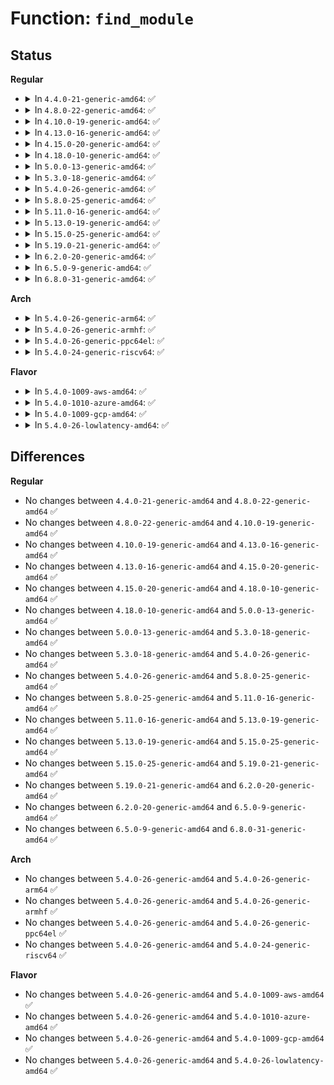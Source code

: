 # Function: <code>find_module</code>

## Status
<b>Regular</b>
<ul>
<li>
<details>
<summary>In <code>4.4.0-21-generic-amd64</code>: ✅</summary>

```c
struct module * find_module(const char * name)
```

```json
{
  "name": "find_module",
  "collision_type": "Unique Global",
  "inline_type": "No",
  "funcs": [
    {
      "addr": 18446744071579914416,
      "name": "find_module",
      "external": true,
      "loc": "kernel/module.c:604",
      "file": "kernel/module.c",
      "inline": "seen, unknown",
      "caller_inline": [],
      "caller_func": [
        "kernel/livepatch/core.c:klp_register_patch",
        "kernel/module.c:SyS_delete_module"
      ]
    }
  ],
  "symbols": [
    {
      "addr": 18446744071579914416,
      "name": "find_module",
      "section": ".text",
      "bind": "STB_GLOBAL",
      "size": 34
    }
  ]
}
```
</details>
</li>
<li>
<details>
<summary>In <code>4.8.0-22-generic-amd64</code>: ✅</summary>

```c
struct module * find_module(const char * name)
```

```json
{
  "name": "find_module",
  "collision_type": "Unique Global",
  "inline_type": "No",
  "funcs": [
    {
      "addr": 18446744071579945360,
      "name": "find_module",
      "external": true,
      "loc": "kernel/module.c:606",
      "file": "kernel/module.c",
      "inline": "seen, unknown",
      "caller_inline": [],
      "caller_func": [
        "kernel/livepatch/core.c:klp_register_patch",
        "kernel/module.c:SyS_delete_module"
      ]
    }
  ],
  "symbols": [
    {
      "addr": 18446744071579945360,
      "name": "find_module",
      "section": ".text",
      "bind": "STB_GLOBAL",
      "size": 34
    }
  ]
}
```
</details>
</li>
<li>
<details>
<summary>In <code>4.10.0-19-generic-amd64</code>: ✅</summary>

```c
struct module * find_module(const char * name)
```

```json
{
  "name": "find_module",
  "collision_type": "Unique Global",
  "inline_type": "No",
  "funcs": [
    {
      "addr": 18446744071579976656,
      "name": "find_module",
      "external": true,
      "loc": "kernel/module.c:609",
      "file": "kernel/module.c",
      "inline": "seen, unknown",
      "caller_inline": [],
      "caller_func": [
        "kernel/livepatch/core.c:klp_register_patch",
        "kernel/module.c:SyS_delete_module"
      ]
    }
  ],
  "symbols": [
    {
      "addr": 18446744071579976656,
      "name": "find_module",
      "section": ".text",
      "bind": "STB_GLOBAL",
      "size": 34
    }
  ]
}
```
</details>
</li>
<li>
<details>
<summary>In <code>4.13.0-16-generic-amd64</code>: ✅</summary>

```c
struct module * find_module(const char * name)
```

```json
{
  "name": "find_module",
  "collision_type": "Unique Global",
  "inline_type": "No",
  "funcs": [
    {
      "addr": 18446744071579980240,
      "name": "find_module",
      "external": true,
      "loc": "kernel/module.c:613",
      "file": "kernel/module.c",
      "inline": "seen, unknown",
      "caller_inline": [],
      "caller_func": [
        "kernel/livepatch/core.c:klp_register_patch",
        "kernel/module.c:SyS_delete_module"
      ]
    }
  ],
  "symbols": [
    {
      "addr": 18446744071579980240,
      "name": "find_module",
      "section": ".text",
      "bind": "STB_GLOBAL",
      "size": 34
    }
  ]
}
```
</details>
</li>
<li>
<details>
<summary>In <code>4.15.0-20-generic-amd64</code>: ✅</summary>

```c
struct module * find_module(const char * name)
```

```json
{
  "name": "find_module",
  "collision_type": "Unique Global",
  "inline_type": "No",
  "funcs": [
    {
      "addr": 18446744071580026736,
      "name": "find_module",
      "external": true,
      "loc": "kernel/module.c:623",
      "file": "kernel/module.c",
      "inline": "seen, unknown",
      "caller_inline": [],
      "caller_func": [
        "kernel/livepatch/core.c:klp_register_patch",
        "kernel/module.c:SyS_delete_module"
      ]
    }
  ],
  "symbols": [
    {
      "addr": 18446744071580026736,
      "name": "find_module",
      "section": ".text",
      "bind": "STB_GLOBAL",
      "size": 34
    }
  ]
}
```
</details>
</li>
<li>
<details>
<summary>In <code>4.18.0-10-generic-amd64</code>: ✅</summary>

```c
struct module * find_module(const char * name)
```

```json
{
  "name": "find_module",
  "collision_type": "Unique Global",
  "inline_type": "No",
  "funcs": [
    {
      "addr": 18446744071580082672,
      "name": "find_module",
      "external": true,
      "loc": "kernel/module.c:622",
      "file": "kernel/module.c",
      "inline": "seen, unknown",
      "caller_inline": [],
      "caller_func": [
        "kernel/livepatch/core.c:klp_register_patch",
        "kernel/module.c:__ia32_sys_delete_module",
        "kernel/module.c:__x64_sys_delete_module"
      ]
    }
  ],
  "symbols": [
    {
      "addr": 18446744071580082672,
      "name": "find_module",
      "section": ".text",
      "bind": "STB_GLOBAL",
      "size": 34
    }
  ]
}
```
</details>
</li>
<li>
<details>
<summary>In <code>5.0.0-13-generic-amd64</code>: ✅</summary>

```c
struct module * find_module(const char * name)
```

```json
{
  "name": "find_module",
  "collision_type": "Unique Global",
  "inline_type": "No",
  "funcs": [
    {
      "addr": 18446744071580130032,
      "name": "find_module",
      "external": true,
      "loc": "kernel/module.c:623",
      "file": "kernel/module.c",
      "inline": "seen, unknown",
      "caller_inline": [],
      "caller_func": [
        "kernel/livepatch/core.c:klp_register_patch",
        "kernel/module.c:__ia32_sys_delete_module",
        "kernel/module.c:__x64_sys_delete_module",
        "kernel/trace/trace_kprobe.c:trace_kprobe_create"
      ]
    }
  ],
  "symbols": [
    {
      "addr": 18446744071580130032,
      "name": "find_module",
      "section": ".text",
      "bind": "STB_GLOBAL",
      "size": 34
    }
  ]
}
```
</details>
</li>
<li>
<details>
<summary>In <code>5.3.0-18-generic-amd64</code>: ✅</summary>

```c
struct module * find_module(const char * name)
```

```json
{
  "name": "find_module",
  "collision_type": "Unique Global",
  "inline_type": "No",
  "funcs": [
    {
      "addr": 18446744071580176816,
      "name": "find_module",
      "external": true,
      "loc": "kernel/module.c:619",
      "file": "kernel/module.c",
      "inline": "seen, unknown",
      "caller_inline": [],
      "caller_func": [
        "kernel/module.c:__ia32_sys_delete_module",
        "kernel/module.c:__x64_sys_delete_module",
        "kernel/trace/trace_kprobe.c:trace_kprobe_create"
      ]
    }
  ],
  "symbols": [
    {
      "addr": 18446744071580176816,
      "name": "find_module",
      "section": ".text",
      "bind": "STB_GLOBAL",
      "size": 36
    }
  ]
}
```
</details>
</li>
<li>
<details>
<summary>In <code>5.4.0-26-generic-amd64</code>: ✅</summary>

```c
struct module * find_module(const char * name)
```

```json
{
  "name": "find_module",
  "collision_type": "Unique Global",
  "inline_type": "No",
  "funcs": [
    {
      "addr": 18446744071580224704,
      "name": "find_module",
      "external": true,
      "loc": "kernel/module.c:631",
      "file": "kernel/module.c",
      "inline": "seen, unknown",
      "caller_inline": [],
      "caller_func": [
        "kernel/module.c:__ia32_sys_delete_module",
        "kernel/module.c:__x64_sys_delete_module",
        "kernel/trace/trace_kprobe.c:register_trace_kprobe",
        "kernel/trace/trace_kprobe.c:register_trace_kprobe"
      ]
    }
  ],
  "symbols": [
    {
      "addr": 18446744071580224704,
      "name": "find_module",
      "section": ".text",
      "bind": "STB_GLOBAL",
      "size": 36
    }
  ]
}
```
</details>
</li>
<li>
<details>
<summary>In <code>5.8.0-25-generic-amd64</code>: ✅</summary>

```c
struct module * find_module(const char * name)
```

```json
{
  "name": "find_module",
  "collision_type": "Unique Global",
  "inline_type": "No",
  "funcs": [
    {
      "addr": 18446744071580291600,
      "name": "find_module",
      "external": true,
      "loc": "kernel/module.c:634",
      "file": "kernel/module.c",
      "inline": "seen, unknown",
      "caller_inline": [],
      "caller_func": [
        "kernel/livepatch/core.c:klp_init_object",
        "kernel/trace/trace_kprobe.c:register_trace_kprobe",
        "kernel/trace/trace_kprobe.c:append_trace_kprobe"
      ]
    }
  ],
  "symbols": [
    {
      "addr": 18446744071580291600,
      "name": "find_module",
      "section": ".text",
      "bind": "STB_GLOBAL",
      "size": 38
    }
  ]
}
```
</details>
</li>
<li>
<details>
<summary>In <code>5.11.0-16-generic-amd64</code>: ✅</summary>

```c
struct module * find_module(const char * name)
```

```json
{
  "name": "find_module",
  "collision_type": "Unique Global",
  "inline_type": "No",
  "funcs": [
    {
      "addr": 18446744071580274848,
      "name": "find_module",
      "external": true,
      "loc": "kernel/module.c:670",
      "file": "kernel/module.c",
      "inline": "seen, unknown",
      "caller_inline": [],
      "caller_func": [
        "kernel/livepatch/core.c:klp_init_object",
        "kernel/trace/trace_kprobe.c:register_trace_kprobe",
        "kernel/trace/trace_kprobe.c:append_trace_kprobe"
      ]
    }
  ],
  "symbols": [
    {
      "addr": 18446744071580274848,
      "name": "find_module",
      "section": ".text",
      "bind": "STB_GLOBAL",
      "size": 38
    }
  ]
}
```
</details>
</li>
<li>
<details>
<summary>In <code>5.13.0-19-generic-amd64</code>: ✅</summary>

```c
struct module * find_module(const char * name)
```

```json
{
  "name": "find_module",
  "collision_type": "Unique Global",
  "inline_type": "No",
  "funcs": [
    {
      "addr": 18446744071580297024,
      "name": "find_module",
      "external": true,
      "loc": "kernel/module.c:577",
      "file": "kernel/module.c",
      "inline": "seen, unknown",
      "caller_inline": [],
      "caller_func": [
        "kernel/livepatch/core.c:klp_init_object",
        "kernel/trace/trace_kprobe.c:register_trace_kprobe",
        "kernel/trace/trace_kprobe.c:append_trace_kprobe"
      ]
    }
  ],
  "symbols": [
    {
      "addr": 18446744071580297024,
      "name": "find_module",
      "section": ".text",
      "bind": "STB_GLOBAL",
      "size": 38
    }
  ]
}
```
</details>
</li>
<li>
<details>
<summary>In <code>5.15.0-25-generic-amd64</code>: ✅</summary>

```c
struct module * find_module(const char * name)
```

```json
{
  "name": "find_module",
  "collision_type": "Unique Global",
  "inline_type": "No",
  "funcs": [
    {
      "addr": 18446744071580449872,
      "name": "find_module",
      "external": true,
      "loc": "kernel/module.c:578",
      "file": "kernel/module.c",
      "inline": "seen, unknown",
      "caller_inline": [],
      "caller_func": [
        "kernel/livepatch/core.c:klp_init_object",
        "kernel/trace/trace_kprobe.c:register_trace_kprobe",
        "kernel/trace/trace_kprobe.c:append_trace_kprobe"
      ]
    }
  ],
  "symbols": [
    {
      "addr": 18446744071580449872,
      "name": "find_module",
      "section": ".text",
      "bind": "STB_GLOBAL",
      "size": 38
    }
  ]
}
```
</details>
</li>
<li>
<details>
<summary>In <code>5.19.0-21-generic-amd64</code>: ✅</summary>

```c
struct module * find_module(const char * name)
```

```json
{
  "name": "find_module",
  "collision_type": "Unique Global",
  "inline_type": "No",
  "funcs": [
    {
      "addr": 18446744071580474416,
      "name": "find_module",
      "external": true,
      "loc": "kernel/module/main.c:358",
      "file": "kernel/module/main.c",
      "inline": "seen, unknown",
      "caller_inline": [],
      "caller_func": [
        "kernel/livepatch/core.c:klp_init_object",
        "kernel/trace/trace_kprobe.c:register_trace_kprobe",
        "kernel/trace/trace_kprobe.c:append_trace_kprobe"
      ]
    }
  ],
  "symbols": [
    {
      "addr": 18446744071580474416,
      "name": "find_module",
      "section": ".text",
      "bind": "STB_GLOBAL",
      "size": 47
    }
  ]
}
```
</details>
</li>
<li>
<details>
<summary>In <code>6.2.0-20-generic-amd64</code>: ✅</summary>

```c
struct module * find_module(const char * name)
```

```json
{
  "name": "find_module",
  "collision_type": "Unique Global",
  "inline_type": "No",
  "funcs": [
    {
      "addr": 18446744071580723088,
      "name": "find_module",
      "external": true,
      "loc": "kernel/module/main.c:356",
      "file": "kernel/module/main.c",
      "inline": "seen, unknown",
      "caller_inline": [],
      "caller_func": [
        "kernel/livepatch/core.c:klp_init_object",
        "kernel/trace/trace_kprobe.c:register_trace_kprobe",
        "kernel/trace/trace_kprobe.c:append_trace_kprobe"
      ]
    }
  ],
  "symbols": [
    {
      "addr": 18446744071580723088,
      "name": "find_module",
      "section": ".text",
      "bind": "STB_GLOBAL",
      "size": 47
    }
  ]
}
```
</details>
</li>
<li>
<details>
<summary>In <code>6.5.0-9-generic-amd64</code>: ✅</summary>

```c
struct module * find_module(const char * name)
```

```json
{
  "name": "find_module",
  "collision_type": "Unique Global",
  "inline_type": "No",
  "funcs": [
    {
      "addr": 18446744071580801504,
      "name": "find_module",
      "external": true,
      "loc": "kernel/module/main.c:363",
      "file": "kernel/module/main.c",
      "inline": "seen, unknown",
      "caller_inline": [],
      "caller_func": [
        "kernel/livepatch/core.c:klp_init_object",
        "kernel/trace/trace_kprobe.c:register_trace_kprobe",
        "kernel/trace/trace_kprobe.c:append_trace_kprobe"
      ]
    }
  ],
  "symbols": [
    {
      "addr": 18446744071580801504,
      "name": "find_module",
      "section": ".text",
      "bind": "STB_GLOBAL",
      "size": 47
    }
  ]
}
```
</details>
</li>
<li>
<details>
<summary>In <code>6.8.0-31-generic-amd64</code>: ✅</summary>

```c
struct module * find_module(const char * name)
```

```json
{
  "name": "find_module",
  "collision_type": "Unique Global",
  "inline_type": "No",
  "funcs": [
    {
      "addr": 18446744071580890848,
      "name": "find_module",
      "external": true,
      "loc": "kernel/module/main.c:363",
      "file": "kernel/module/main.c",
      "inline": "seen, unknown",
      "caller_inline": [],
      "caller_func": [
        "kernel/livepatch/core.c:klp_init_object",
        "kernel/trace/trace_kprobe.c:register_trace_kprobe",
        "kernel/trace/trace_kprobe.c:append_trace_kprobe"
      ]
    }
  ],
  "symbols": [
    {
      "addr": 18446744071580890848,
      "name": "find_module",
      "section": ".text",
      "bind": "STB_GLOBAL",
      "size": 47
    }
  ]
}
```
</details>
</li>
</ul>
<b>Arch</b>
<ul>
<li>
<details>
<summary>In <code>5.4.0-26-generic-arm64</code>: ✅</summary>

```c
struct module * find_module(const char * name)
```

```json
{
  "name": "find_module",
  "collision_type": "Unique Global",
  "inline_type": "No",
  "funcs": [
    {
      "addr": 18446603336491465456,
      "name": "find_module",
      "external": true,
      "loc": "kernel/module.c:631",
      "file": "kernel/module.c",
      "inline": "seen, unknown",
      "caller_inline": [],
      "caller_func": [
        "kernel/module.c:__arm64_sys_delete_module",
        "kernel/trace/trace_kprobe.c:register_trace_kprobe",
        "kernel/trace/trace_kprobe.c:register_trace_kprobe"
      ]
    }
  ],
  "symbols": [
    {
      "addr": 18446603336491465456,
      "name": "find_module",
      "section": ".text",
      "bind": "STB_GLOBAL",
      "size": 60
    }
  ]
}
```
</details>
</li>
<li>
<details>
<summary>In <code>5.4.0-26-generic-armhf</code>: ✅</summary>

```c
struct module * find_module(const char * name)
```

```json
{
  "name": "find_module",
  "collision_type": "Unique Global",
  "inline_type": "No",
  "funcs": [
    {
      "addr": 3225449096,
      "name": "find_module",
      "external": true,
      "loc": "kernel/module.c:631",
      "file": "kernel/module.c",
      "inline": "seen, unknown",
      "caller_inline": [],
      "caller_func": [
        "kernel/module.c:__se_sys_delete_module",
        "kernel/trace/trace_kprobe.c:register_trace_kprobe",
        "kernel/trace/trace_kprobe.c:register_trace_kprobe"
      ]
    }
  ],
  "symbols": [
    {
      "addr": 3225449096,
      "name": "find_module",
      "section": ".text",
      "bind": "STB_GLOBAL",
      "size": 48
    }
  ]
}
```
</details>
</li>
<li>
<details>
<summary>In <code>5.4.0-26-generic-ppc64el</code>: ✅</summary>

```c
struct module * find_module(const char * name)
```

```json
{
  "name": "find_module",
  "collision_type": "Unique Global",
  "inline_type": "No",
  "funcs": [
    {
      "addr": 13835058055284413632,
      "name": "find_module",
      "external": true,
      "loc": "kernel/module.c:631",
      "file": "kernel/module.c",
      "inline": "seen, unknown",
      "caller_inline": [],
      "caller_func": [
        "kernel/module.c:__se_sys_delete_module",
        "kernel/trace/trace_kprobe.c:register_trace_kprobe",
        "kernel/trace/trace_kprobe.c:register_trace_kprobe"
      ]
    }
  ],
  "symbols": [
    {
      "addr": 13835058055284413632,
      "name": "find_module",
      "section": ".text",
      "bind": "STB_GLOBAL",
      "size": 76
    }
  ]
}
```
</details>
</li>
<li>
<details>
<summary>In <code>5.4.0-24-generic-riscv64</code>: ✅</summary>

```c
struct module * find_module(const char * name)
```

```json
{
  "name": "find_module",
  "collision_type": "Unique Global",
  "inline_type": "No",
  "funcs": [
    {
      "addr": 18446743936271916918,
      "name": "find_module",
      "external": true,
      "loc": "kernel/module.c:631",
      "file": "kernel/module.c",
      "inline": "seen, unknown",
      "caller_inline": [],
      "caller_func": [
        "kernel/module.c:__se_sys_delete_module"
      ]
    }
  ],
  "symbols": [
    {
      "addr": 18446743936271916918,
      "name": "find_module",
      "section": ".text",
      "bind": "STB_GLOBAL",
      "size": 56
    }
  ]
}
```
</details>
</li>
</ul>
<b>Flavor</b>
<ul>
<li>
<details>
<summary>In <code>5.4.0-1009-aws-amd64</code>: ✅</summary>

```c
struct module * find_module(const char * name)
```

```json
{
  "name": "find_module",
  "collision_type": "Unique Global",
  "inline_type": "No",
  "funcs": [
    {
      "addr": 18446744071580193504,
      "name": "find_module",
      "external": true,
      "loc": "kernel/module.c:631",
      "file": "kernel/module.c",
      "inline": "seen, unknown",
      "caller_inline": [],
      "caller_func": [
        "kernel/module.c:__ia32_sys_delete_module",
        "kernel/module.c:__x64_sys_delete_module",
        "kernel/trace/trace_kprobe.c:register_trace_kprobe",
        "kernel/trace/trace_kprobe.c:register_trace_kprobe"
      ]
    }
  ],
  "symbols": [
    {
      "addr": 18446744071580193504,
      "name": "find_module",
      "section": ".text",
      "bind": "STB_GLOBAL",
      "size": 36
    }
  ]
}
```
</details>
</li>
<li>
<details>
<summary>In <code>5.4.0-1010-azure-amd64</code>: ✅</summary>

```c
struct module * find_module(const char * name)
```

```json
{
  "name": "find_module",
  "collision_type": "Unique Global",
  "inline_type": "No",
  "funcs": [
    {
      "addr": 18446744071580140944,
      "name": "find_module",
      "external": true,
      "loc": "kernel/module.c:631",
      "file": "kernel/module.c",
      "inline": "seen, unknown",
      "caller_inline": [],
      "caller_func": [
        "kernel/module.c:__ia32_sys_delete_module",
        "kernel/module.c:__x64_sys_delete_module",
        "kernel/trace/trace_kprobe.c:register_trace_kprobe",
        "kernel/trace/trace_kprobe.c:register_trace_kprobe"
      ]
    }
  ],
  "symbols": [
    {
      "addr": 18446744071580140944,
      "name": "find_module",
      "section": ".text",
      "bind": "STB_GLOBAL",
      "size": 36
    }
  ]
}
```
</details>
</li>
<li>
<details>
<summary>In <code>5.4.0-1009-gcp-amd64</code>: ✅</summary>

```c
struct module * find_module(const char * name)
```

```json
{
  "name": "find_module",
  "collision_type": "Unique Global",
  "inline_type": "No",
  "funcs": [
    {
      "addr": 18446744071580184976,
      "name": "find_module",
      "external": true,
      "loc": "kernel/module.c:631",
      "file": "kernel/module.c",
      "inline": "seen, unknown",
      "caller_inline": [],
      "caller_func": [
        "kernel/module.c:__ia32_sys_delete_module",
        "kernel/module.c:__x64_sys_delete_module",
        "kernel/trace/trace_kprobe.c:register_trace_kprobe",
        "kernel/trace/trace_kprobe.c:register_trace_kprobe"
      ]
    }
  ],
  "symbols": [
    {
      "addr": 18446744071580184976,
      "name": "find_module",
      "section": ".text",
      "bind": "STB_GLOBAL",
      "size": 36
    }
  ]
}
```
</details>
</li>
<li>
<details>
<summary>In <code>5.4.0-26-lowlatency-amd64</code>: ✅</summary>

```c
struct module * find_module(const char * name)
```

```json
{
  "name": "find_module",
  "collision_type": "Unique Global",
  "inline_type": "No",
  "funcs": [
    {
      "addr": 18446744071580237216,
      "name": "find_module",
      "external": true,
      "loc": "kernel/module.c:631",
      "file": "kernel/module.c",
      "inline": "seen, unknown",
      "caller_inline": [],
      "caller_func": [
        "kernel/module.c:__ia32_sys_delete_module",
        "kernel/module.c:__x64_sys_delete_module",
        "kernel/trace/trace_kprobe.c:register_trace_kprobe",
        "kernel/trace/trace_kprobe.c:register_trace_kprobe"
      ]
    }
  ],
  "symbols": [
    {
      "addr": 18446744071580237216,
      "name": "find_module",
      "section": ".text",
      "bind": "STB_GLOBAL",
      "size": 36
    }
  ]
}
```
</details>
</li>
</ul>

## Differences
<b>Regular</b>
<ul>
<li>
No changes between <code>4.4.0-21-generic-amd64</code> and <code>4.8.0-22-generic-amd64</code> ✅
</li>
<li>
No changes between <code>4.8.0-22-generic-amd64</code> and <code>4.10.0-19-generic-amd64</code> ✅
</li>
<li>
No changes between <code>4.10.0-19-generic-amd64</code> and <code>4.13.0-16-generic-amd64</code> ✅
</li>
<li>
No changes between <code>4.13.0-16-generic-amd64</code> and <code>4.15.0-20-generic-amd64</code> ✅
</li>
<li>
No changes between <code>4.15.0-20-generic-amd64</code> and <code>4.18.0-10-generic-amd64</code> ✅
</li>
<li>
No changes between <code>4.18.0-10-generic-amd64</code> and <code>5.0.0-13-generic-amd64</code> ✅
</li>
<li>
No changes between <code>5.0.0-13-generic-amd64</code> and <code>5.3.0-18-generic-amd64</code> ✅
</li>
<li>
No changes between <code>5.3.0-18-generic-amd64</code> and <code>5.4.0-26-generic-amd64</code> ✅
</li>
<li>
No changes between <code>5.4.0-26-generic-amd64</code> and <code>5.8.0-25-generic-amd64</code> ✅
</li>
<li>
No changes between <code>5.8.0-25-generic-amd64</code> and <code>5.11.0-16-generic-amd64</code> ✅
</li>
<li>
No changes between <code>5.11.0-16-generic-amd64</code> and <code>5.13.0-19-generic-amd64</code> ✅
</li>
<li>
No changes between <code>5.13.0-19-generic-amd64</code> and <code>5.15.0-25-generic-amd64</code> ✅
</li>
<li>
No changes between <code>5.15.0-25-generic-amd64</code> and <code>5.19.0-21-generic-amd64</code> ✅
</li>
<li>
No changes between <code>5.19.0-21-generic-amd64</code> and <code>6.2.0-20-generic-amd64</code> ✅
</li>
<li>
No changes between <code>6.2.0-20-generic-amd64</code> and <code>6.5.0-9-generic-amd64</code> ✅
</li>
<li>
No changes between <code>6.5.0-9-generic-amd64</code> and <code>6.8.0-31-generic-amd64</code> ✅
</li>
</ul>
<b>Arch</b>
<ul>
<li>
No changes between <code>5.4.0-26-generic-amd64</code> and <code>5.4.0-26-generic-arm64</code> ✅
</li>
<li>
No changes between <code>5.4.0-26-generic-amd64</code> and <code>5.4.0-26-generic-armhf</code> ✅
</li>
<li>
No changes between <code>5.4.0-26-generic-amd64</code> and <code>5.4.0-26-generic-ppc64el</code> ✅
</li>
<li>
No changes between <code>5.4.0-26-generic-amd64</code> and <code>5.4.0-24-generic-riscv64</code> ✅
</li>
</ul>
<b>Flavor</b>
<ul>
<li>
No changes between <code>5.4.0-26-generic-amd64</code> and <code>5.4.0-1009-aws-amd64</code> ✅
</li>
<li>
No changes between <code>5.4.0-26-generic-amd64</code> and <code>5.4.0-1010-azure-amd64</code> ✅
</li>
<li>
No changes between <code>5.4.0-26-generic-amd64</code> and <code>5.4.0-1009-gcp-amd64</code> ✅
</li>
<li>
No changes between <code>5.4.0-26-generic-amd64</code> and <code>5.4.0-26-lowlatency-amd64</code> ✅
</li>
</ul>
